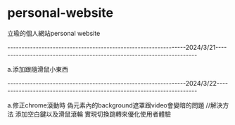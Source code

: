 # personal-website

立瑜的個人網站personal website

---------------------------------------------------------------2024/3/21-----------------------------------------------------------------------

a.添加跟隨滑鼠小東西

---------------------------------------------------------------2024/3/22-----------------------------------------------------------------------

a.修正chrome滾動時
偽元素內的background遮罩跟video會變暗的問題 
//解決方法  添加空白鍵以及滑鼠滾輪 實現切換跳轉來優化使用者體驗
